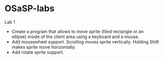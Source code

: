 # OSaSP-labs

Lab 1

- Create a program that allows to move sprite (filed rectangle or an ellipse) inside of the client area using a keyboard and a mouse.
- Add mousewheel support. Scrolling moves sprite vertically. Holding Shift makes sprite move horizontally.
- Add rotate sprite support.

